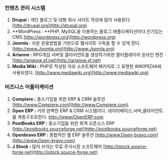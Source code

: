 ### 컨텐츠 관리 시스템

1. **Drupal :** 개인 블로그 및 대형 회사 사이트 작성에 많이 사용된다. [http://drupal.org](http://drupal.org)
2. **WordPress : **PHP, MySQL을 이용하는 블로그 애플리케이션이다.인기있는 CMS [http://wordpress.org](http://wordpress.org)
3. **Joomla :** 쉬운 운용방법을 기반으로 웹사이트 구축을 할 수 있게 한다. [http://www.Joomla.org](http://www.Joomla.org)
4. **Arianne :** RPG게임 서버및 클라이언트를 생성하기위한 멀티플레이어 온라인 엔진 [http://arianne.sf.net](http://arianne.sf.net)
5. **Media Wiki :** PHP로 작성된 자유 소프트웨어 패키지로 그 유명한 WIKIPEDIA에 사용되었다. [http://www.mediawiki.org](http://www.mediawiki.org)

### 비즈니스 어플리케이션

1. **Compiere :** 중소기업을 위한 ERP & CRM 솔루션 [http://www.Compiere.com](http://www.Compiere.com)
2. **Open ERP :** 거의 완벽한 ERP & CRM 시스템이다. 데이터베이스,서버,클라이언트를 계층구조로한다. [http://www/OpenERP.com](http://www/OpenERP.com)
3. **PostBooks ERP :** 중소기업을 위한 회계 오픈소스 ERP [http://postbooks.sourceforge.net](http://postbooks.sourceforge.net)
4. **Openbravo ERP :** 종합적인 웹 ERP 솔루션 [http://www.Open-bravo.com](http://www.Open-bravo.com)
5. **J Stock :** 많이 쓰이는 무료 주식시장 소프트웨어 [http://jstock.source-forge.net](http://jstock.source-forge.net)



